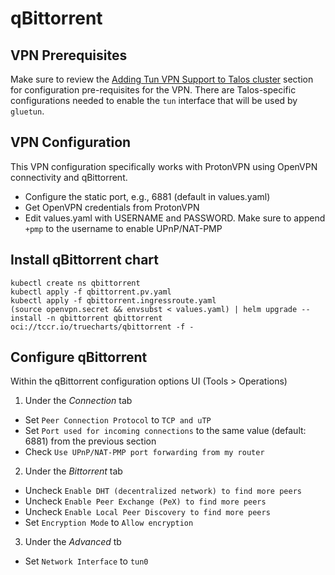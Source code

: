 # qBittorrent

## VPN Prerequisites
Make sure to review the [Adding Tun VPN Support to Talos cluster](../README.md) section for configuration pre-requisites for the VPN.  There are Talos-specific configurations needed to enable the `tun` interface that will be used by `gluetun`.

## VPN Configuration
This VPN configuration specifically works with ProtonVPN using OpenVPN connectivity and qBittorrent.
* Configure the static port, e.g., 6881 (default in values.yaml)
* Get OpenVPN credentials from ProtonVPN
* Edit values.yaml with USERNAME and PASSWORD.  Make sure to append `+pmp` to the username to enable UPnP/NAT-PMP

## Install qBittorrent chart
```
kubectl create ns qbittorrent
kubectl apply -f qbittorrent.pv.yaml
kubectl apply -f qbittorrent.ingressroute.yaml
(source openvpn.secret && envsubst < values.yaml) | helm upgrade --install -n qbittorrent qbittorrent oci://tccr.io/truecharts/qbittorrent -f -
```

## Configure qBittorrent

Within the qBittorrent configuration options UI (Tools > Operations)
1. Under the *Connection* tab
* Set `Peer Connection Protocol` to `TCP and uTP`
* Set `Port used for incoming connections` to the same value (default: 6881) from the previous section
* Check `Use UPnP/NAT-PMP port forwarding from my router`

2. Under the *Bittorrent* tab
* Uncheck `Enable DHT (decentralized network) to find more peers`
* Uncheck `Enable Peer Exchange (PeX) to find more peers`
* Uncheck `Enable Local Peer Discovery to find more peers`
* Set `Encryption Mode` to `Allow encryption`

3. Under the *Advanced* tb
* Set `Network Interface` to `tun0`


